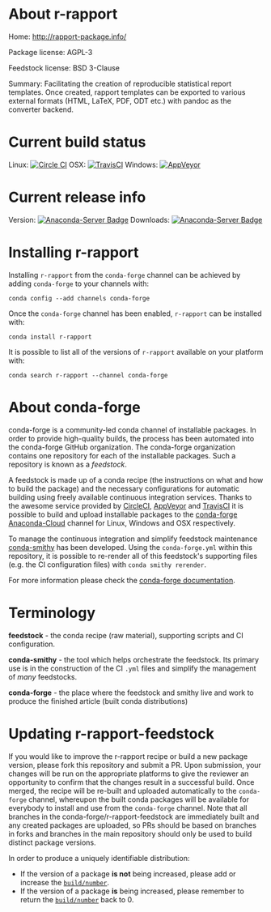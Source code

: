 About r-rapport
===============

Home: http://rapport-package.info/

Package license: AGPL-3

Feedstock license: BSD 3-Clause

Summary: Facilitating the creation of reproducible statistical report templates. Once created, rapport templates can be exported to various external formats (HTML, LaTeX, PDF, ODT etc.) with pandoc as the converter backend.



Current build status
====================

Linux: [![Circle CI](https://circleci.com/gh/conda-forge/r-rapport-feedstock.svg?style=shield)](https://circleci.com/gh/conda-forge/r-rapport-feedstock)
OSX: [![TravisCI](https://travis-ci.org/conda-forge/r-rapport-feedstock.svg?branch=master)](https://travis-ci.org/conda-forge/r-rapport-feedstock)
Windows: [![AppVeyor](https://ci.appveyor.com/api/projects/status/github/conda-forge/r-rapport-feedstock?svg=True)](https://ci.appveyor.com/project/conda-forge/r-rapport-feedstock/branch/master)

Current release info
====================
Version: [![Anaconda-Server Badge](https://anaconda.org/conda-forge/r-rapport/badges/version.svg)](https://anaconda.org/conda-forge/r-rapport)
Downloads: [![Anaconda-Server Badge](https://anaconda.org/conda-forge/r-rapport/badges/downloads.svg)](https://anaconda.org/conda-forge/r-rapport)

Installing r-rapport
====================

Installing `r-rapport` from the `conda-forge` channel can be achieved by adding `conda-forge` to your channels with:

```
conda config --add channels conda-forge
```

Once the `conda-forge` channel has been enabled, `r-rapport` can be installed with:

```
conda install r-rapport
```

It is possible to list all of the versions of `r-rapport` available on your platform with:

```
conda search r-rapport --channel conda-forge
```


About conda-forge
=================

conda-forge is a community-led conda channel of installable packages.
In order to provide high-quality builds, the process has been automated into the
conda-forge GitHub organization. The conda-forge organization contains one repository
for each of the installable packages. Such a repository is known as a *feedstock*.

A feedstock is made up of a conda recipe (the instructions on what and how to build
the package) and the necessary configurations for automatic building using freely
available continuous integration services. Thanks to the awesome service provided by
[CircleCI](https://circleci.com/), [AppVeyor](http://www.appveyor.com/)
and [TravisCI](https://travis-ci.org/) it is possible to build and upload installable
packages to the [conda-forge](https://anaconda.org/conda-forge)
[Anaconda-Cloud](http://docs.anaconda.org/) channel for Linux, Windows and OSX respectively.

To manage the continuous integration and simplify feedstock maintenance
[conda-smithy](http://github.com/conda-forge/conda-smithy) has been developed.
Using the ``conda-forge.yml`` within this repository, it is possible to re-render all of
this feedstock's supporting files (e.g. the CI configuration files) with ``conda smithy rerender``.

For more information please check the [conda-forge documentation](https://conda-forge.org/docs/).

Terminology
===========

**feedstock** - the conda recipe (raw material), supporting scripts and CI configuration.

**conda-smithy** - the tool which helps orchestrate the feedstock.
                   Its primary use is in the construction of the CI ``.yml`` files
                   and simplify the management of *many* feedstocks.

**conda-forge** - the place where the feedstock and smithy live and work to
                  produce the finished article (built conda distributions)


Updating r-rapport-feedstock
============================

If you would like to improve the r-rapport recipe or build a new
package version, please fork this repository and submit a PR. Upon submission,
your changes will be run on the appropriate platforms to give the reviewer an
opportunity to confirm that the changes result in a successful build. Once
merged, the recipe will be re-built and uploaded automatically to the
`conda-forge` channel, whereupon the built conda packages will be available for
everybody to install and use from the `conda-forge` channel.
Note that all branches in the conda-forge/r-rapport-feedstock are
immediately built and any created packages are uploaded, so PRs should be based
on branches in forks and branches in the main repository should only be used to
build distinct package versions.

In order to produce a uniquely identifiable distribution:
 * If the version of a package **is not** being increased, please add or increase
   the [``build/number``](http://conda.pydata.org/docs/building/meta-yaml.html#build-number-and-string).
 * If the version of a package **is** being increased, please remember to return
   the [``build/number``](http://conda.pydata.org/docs/building/meta-yaml.html#build-number-and-string)
   back to 0.